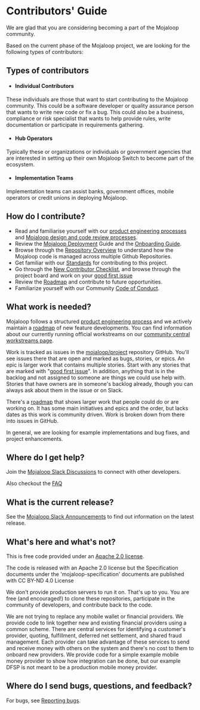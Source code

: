 # Contributors' Guide

We are glad that you are considering becoming a part of the Mojaloop community.

Based on the current phase of the Mojaloop project, we are looking for the following types of contributors:

## Types of contributors

- #### Individual Contributors

These individuals are those that want to start contributing to the Mojaloop community. This could be a software
developer or quality assurance person that wants to write new code or fix a bug. This could also be a business,
compliance or risk specialist that wants to help provide rules, write documentation or participate in requirements
gathering.

- #### Hub Operators

Typically these or organizations or individuals or government agencies that are interested in setting up their own
Mojaloop Switch to become part of the ecosystem.

- #### Implementation Teams

Implementation teams can assist banks, government offices, mobile operators or credit unions in deploying Mojaloop.

## How do I contribute?

* Read and familiarise yourself with our [product engineering processes](./product-engineering-process.md)
  and [Mojaloop design and code review processes](./design-review.md).
* Review the [Mojaloop Deployment](https://docs.mojaloop.io/documentation/deployment-guide/) Guide and
  the [Onboarding Guide](https://github.com/mojaloop/mojaloop/blob/master/onboarding.md).
* Browse through the [Repository Overview](https://docs.mojaloop.io/documentation/repositories/) to understand how the
  Mojaloop code is managed across multiple Github Repositories.
* Get familiar with our [Standards](../standards/guide.md) for contributing to this project.
* Go through the [New Contributor Checklist](./new-contributor-checklist.md), and browse through the project board and
  work on
  your [good first issue](https://github.com/mojaloop/project/issues?q=is%3Aopen+is%3Aissue+label%3A%22good+first+issue%22)
* Review the [Roadmap](../mojaloop-roadmap.md) and contribute to future opportunities.
* Familiarize yourself with our Community [Code of Conduct](./code-of-conduct.md).

## What work is needed?

Mojaloop follows a structured [product engineering process](./product-engineering-process.md) and we actively maintain
a [roadmap](../mojaloop-roadmap.md) of new feature developments. You can find information about our currently running
official workstreams on our [community central workstreams page](https://community.mojaloop.io/pi-24-workstreams).

Work is tracked as issues in the [mojaloop/project](https://github.com/mojaloop/project) repository GitHub. You'll see
issues there that are open and marked as bugs, stories, or epics. An epic is larger work that contains multiple stories.
Start with any stories that are marked
with "[good first issue](https://github.com/mojaloop/project/issues?q=is%3Aopen+is%3Aissue+label%3A%22good+first+issue%22)".
In addition, anything that is in the backlog and not assigned to someone are things we could use help with. Stories that
have owners are in someone's backlog already, though you can always ask about them in the issue or on Slack.

There's a [roadmap](../mojaloop-roadmap.md) that shows larger work that people could do or are working on. It has some
main initiatives and epics and the order, but lacks dates as this work is community driven. Work is broken down from
there into issues in GitHub.

In general, we are looking for example implementations and bug fixes, and project enhancements.

## Where do I get help?

Join
the [Mojaloop Slack Discussions](https://join.slack.com/t/mojaloop/shared_invite/zt-1qy6f3fs0-xYfqfIHJ6zFfNXb0XRpiHw) to
connect with other developers.

Also checkout
the [FAQ](https://github.com/mojaloop/documentation/blob/master/contributors-guide/frequently-asked-questions.md)

## What is the current release?

See the [Mojaloop Slack Announcements](https://mojaloop.slack.com/messages/CG3MAJZ5J) to find out information on the
latest release.

## What's here and what's not?

This is free code provided under an [Apache 2.0 license](https://github.com/mojaloop/mojaloop/blob/master/LICENSE.md).

The code is released with an Apache 2.0 license but the Specification documents under the 'mojaloop-specification'
documents are published with CC BY-ND 4.0 License

We don't provide production servers to run it on. That's up to you. You are free \(and encouraged!\) to clone these
repositories, participate in the community of developers, and contribute back to the code.

We are not trying to replace any mobile wallet or financial providers. We provide code to link together new and existing
financial providers using a common scheme. There are central services for identifying a customer's provider, quoting,
fulfillment, deferred net settlement, and shared fraud management. Each provider can take advantage of these services to
send and receive money with others on the system and there's no cost to them to onboard new providers. We provide code
for a simple example mobile money provider to show how integration can be done, but our example DFSP is not meant to be
a production mobile money provider.

## Where do I send bugs, questions, and feedback?

For bugs, see [Reporting bugs](https://github.com/mojaloop/mojaloop/blob/master/contribute/Reporting-Bugs.md).